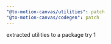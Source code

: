 ```yaml
---
"@to-motion-canvas/utilities": patch
"@to-motion-canvas/codegen": patch
---
```


extracted utilities to a package try 1
